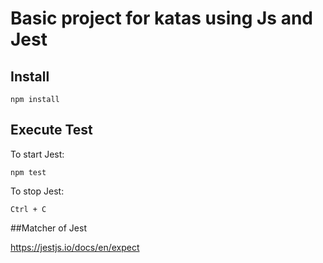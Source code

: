 # Basic project for katas using Js and Jest

## Install
```npm install```

## Execute Test
To start Jest:

```npm test```

To stop Jest:

```Ctrl + C```

##Matcher of Jest

https://jestjs.io/docs/en/expect